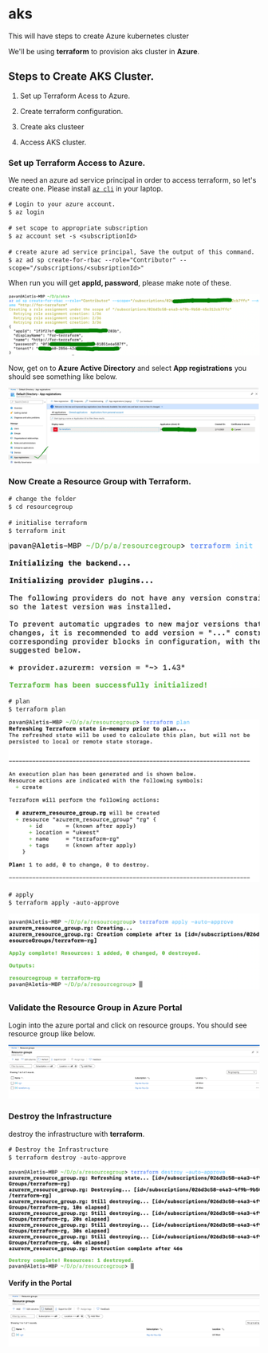 # aks
This will have steps to create Azure kubernetes cluster

We'll be using __terraform__ to provision aks cluster in __Azure__.


## Steps to Create AKS Cluster.

1. Set up Terraform Acess to Azure.

2. Create terraform configuration.

3. Create aks clusteer

4. Access AKS cluster.


### Set up Terraform Access to Azure.

We need an azure ad service principal in order to access terraform, so let's create one. Please install [`az cli`](https://www.youtube.com/watch?v=FdsDtfo8xQY&t=2s) in your laptop.

```
# Login to your azure account.
$ az login

# set scope to appropriate subscription
$ az account set -s <subscriptionId>

# create azure ad service principal, Save the output of this command. 
$ az ad sp create-for-rbac --role="Contributor" --scope="/subscriptions/<subsriptionId>"

```
When run you will get __appId, password__, please make note of these.

![azure-sp-create.JPG](images/az-sp-create.jpg)

Now, get on to __Azure Active Directory__ and select __App registrations__ you should see something like below.

![azure-sp.jpg](images/azure-sp.jpg)


### Now Create a Resource Group with Terraform.

```
# change the folder
$ cd resourcegroup

# initialise terraform
$ terraform init
```
![terraform plan](images/terraform-init.png)

```
# plan 
$ terraform plan
```

![terraform plan](images/terraform-plan.png)

```
# apply 
$ terraform apply -auto-approve
```
![terraform apply](images/terraform-apply.png)


### Validate the Resource Group in Azure Portal

Login into the azure portal and click on resource groups. You should see resource group like below.


![terraform-rg-create.png](images/terraform-rg-create.png)




### Destroy the Infrastructure

destroy the infrastructure with __terraform__.

```
# Destroy the Infrastructure
$ terraform destroy -auto-approve

```

![terraform destroy](images/terraform-destroy-rg.png)

__Verify in the Portal__

![azure-portal-rg-delete](images/azure-portal-rg-delete.png)